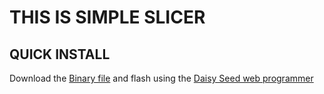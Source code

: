 # THIS IS SIMPLE SLICER

## QUICK INSTALL
Download the [Binary file](simple-slicer-touch.bin) and flash using the [Daisy Seed web programmer](https://electro-smith.github.io/Programmer/)
